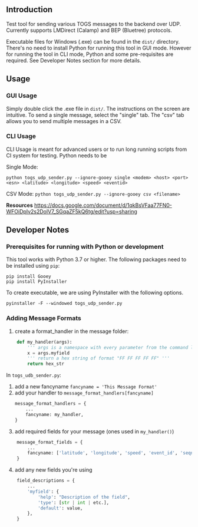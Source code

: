 ## Introduction
Test tool for sending various TOGS messages to the backend over UDP. Currently supports LMDirect (Calamp) and BEP (Bluetree) protocols.

Executable files for Windows (.exe) can be found in the `dist/` directory. There's no need to install Python for running this tool in GUI mode.
However for running the tool in CLI mode, Python and some pre-requisites are required. See Developer Notes section for more details.

## Usage
### GUI Usage
Simply double click the .exe file in `dist/`. The instructions on the screen are intuitive.
To send a single message, select the "single" tab. The "csv" tab allows you to send multiple messages in a CSV.

### CLI Usage
CLI Usage is meant for advanced users or to run long running scripts from CI system for testing. Python needs to be 

Single Mode:

`python togs_udp_sender.py --ignore-gooey single <modem> <host> <port> <esn> <latitude> <longitude> <speed> <eventid>`

CSV Mode:
`python togs_udp_sender.py --ignore-gooey csv <filename>`


**Resources**
https://docs.google.com/document/d/1qkBsVFaa77FN0-WFOiDpIv2s2DolV7_SGqaZF5kQ6tg/edit?usp=sharing


## Developer Notes 
### Prerequisites for running with Python or development
This tool works with Python 3.7 or higher.
The following packages need to be installed using `pip`:
```
pip install Gooey
pip install PyInstaller
```

To create executable, we are using PyInstaller with the following options.
```
pyinstaller -F --windowed togs_udp_sender.py
```
### Adding Message Formats
1. create a format_handler in the message folder:
```python
    def my_handler(args):
        ''' args is a namespace with every parameter from the command line or gui'''
        x = args.myfield
        ''' return a hex string of format "FF FF FF FF FF" '''
        return hex_str
```
In ```togs_udb_sender.py```:
1. add a new fancyname
    ```fancyname = 'This Message Format' ```
2. add your handler to ```message_format_handlers[fancyname]```
    ```python
    message_format_handlers = {
        ...
        fancyname: my_handler,
    }
    ```
3. add required fields for your message (ones used in ```my_handler()```)
```python
    message_format_fields = {
        ...
        fancyname: ['latitude', 'longitude', 'speed', 'event_id', 'seqno', 'myfield'],
    }
```
4. add any new fields you're using
```python
    field_descriptions = {
        ...
        'myfield': {
            'help': "Description of the field",
            'type': [str | int | etc.],
            'default': value,
        },
    }
```